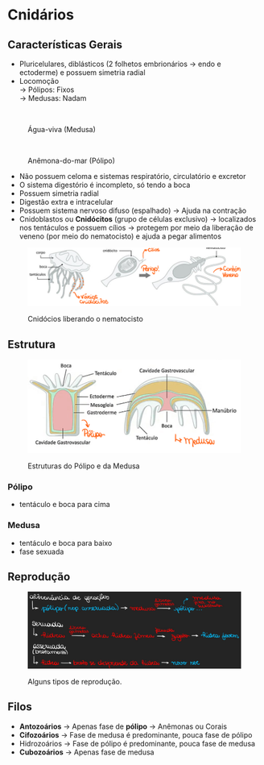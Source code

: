 # Cnidários

## Características Gerais

* Pluricelulares, diblásticos (2 folhetos embrionários -> endo e ectoderme) e possuem simetria radial
* Locomoção \
  \-> Pólipos: Fixos \
  \-> Medusas: Nadam&#x20;

<div>

<figure><img src="https://p2.trrsf.com/image/fget/cf/774/0/images.terra.com/2022/07/25/1327087602-126039256jelly.jpg" alt="" width="375"><figcaption><p>Água-viva (Medusa)</p></figcaption></figure>

 

<figure><img src="https://upload.wikimedia.org/wikipedia/commons/thumb/e/e3/Szkola_pod_zaglami_Nausica%C3%A4_Centre_National_de_la_Mer_ukwial.jpg/420px-Szkola_pod_zaglami_Nausica%C3%A4_Centre_National_de_la_Mer_ukwial.jpg" alt="" width="188"><figcaption><p>Anêmona-do-mar (Pólipo)</p></figcaption></figure>

</div>

* Não possuem celoma e sistemas respiratório, circulatório e excretor
* O sistema digestório é incompleto, só tendo a boca
* Possuem simetria radial
* Digestão extra e intracelular
* Possuem sistema nervoso difuso (espalhado) -> Ajuda na contração
* Cnidoblastos ou **Cnidócitos** (grupo de células exclusivo) -> localizados nos tentáculos e  possuem cílios → protegem por meio da liberação de veneno (por meio do nematocisto) e ajuda a pegar alimentos

<figure><img src="../../../.gitbook/assets/imagem_2023-08-03_204640243.png" alt=""><figcaption><p>Cnidócios liberando o nematocisto</p></figcaption></figure>

## Estrutura

<figure><img src="../../../.gitbook/assets/image (1) (1) (1) (1) (1) (1) (1) (1).png" alt=""><figcaption><p>Estruturas do Pólipo e da Medusa</p></figcaption></figure>

### Pólipo

* tentáculo e boca para cima

### Medusa

* tentáculo e boca para baixo
* fase sexuada

## Reprodução

<figure><img src="../../../.gitbook/assets/image (1) (1) (1) (1) (1) (1) (1) (1) (1).png" alt=""><figcaption><p>Alguns tipos de reprodução.</p></figcaption></figure>

## Filos

* **Antozoários** -> Apenas fase de **pólipo** -> Anêmonas ou Corais&#x20;
* **Cifozoários** -> Fase de medusa é predominante, pouca fase de pólipo
* Hidrozoários -> Fase de pólipo é predominante, pouca fase de medusa
* **Cubozoários** -> Apenas fase de medusa
